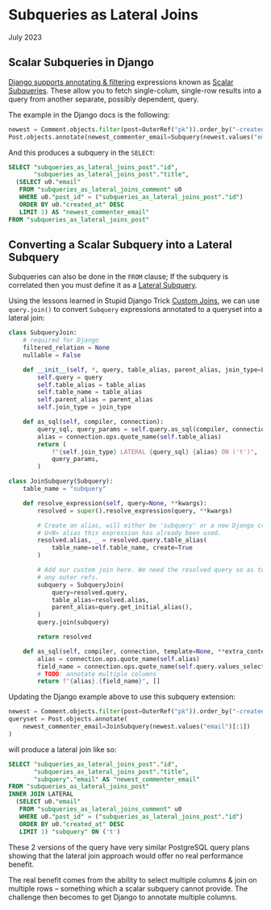 Subqueries as Lateral Joins
===========================

July 2023


Scalar Subqueries in Django
---------------------------

[Django supports annotating & filtering](https://docs.djangoproject.com/en/4.2/ref/models/expressions/#subquery-expressions) expressions known as
[Scalar Subqueries](https://www.postgresql.org/docs/current/sql-expressions.html#SQL-SYNTAX-SCALAR-SUBQUERIES). These
allow you to fetch single-colum, single-row results into a query from another separate, possibly dependent, query.

The example in the Django docs is the following:

```python
newest = Comment.objects.filter(post=OuterRef("pk")).order_by("-created_at")
Post.objects.annotate(newest_commenter_email=Subquery(newest.values("email")[:1]))
```

And this produces a subquery in the `SELECT`:

```sql
SELECT "subqueries_as_lateral_joins_post"."id",
       "subqueries_as_lateral_joins_post"."title",
  (SELECT u0."email"
   FROM "subqueries_as_lateral_joins_comment" u0
   WHERE u0."post_id" = ("subqueries_as_lateral_joins_post"."id")
   ORDER BY u0."created_at" DESC
   LIMIT 1) AS "newest_commenter_email"
FROM "subqueries_as_lateral_joins_post"
```


Converting a Scalar Subquery into a Lateral Subquery
---------------------------------------------------

Subqueries can also be done in the `FROM` clause; If the subquery is correlated then you must define it as a [Lateral
Subquery](https://www.postgresql.org/docs/current/queries-table-expressions.html#QUERIES-LATERAL).

Using the lessons learned in Stupid Django Trick [Custom Joins](../custom_joins/README.md), we can use `query.join()` to
convert `Subquery` expressions annotated to a queryset into a lateral join:

```python
class SubqueryJoin:
    # required for Django
    filtered_relation = None
    nullable = False

    def __init__(self, *, query, table_alias, parent_alias, join_type=LOUTER):
        self.query = query
        self.table_alias = table_alias
        self.table_name = table_alias
        self.parent_alias = parent_alias
        self.join_type = join_type

    def as_sql(self, compiler, connection):
        query_sql, query_params = self.query.as_sql(compiler, connection)
        alias = connection.ops.quote_name(self.table_alias)
        return (
            f"{self.join_type} LATERAL {query_sql} {alias} ON ('t')",
            query_params,
        )

class JoinSubquery(Subquery):
    table_name = "subquery"

    def resolve_expression(self, query=None, **kwargs):
        resolved = super().resolve_expression(query, **kwargs)

        # Create an alias, will either be 'subquery' or a new Django created
        # U<N> alias this expression has already been used.
        resolved.alias, _ = resolved.query.table_alias(
            table_name=self.table_name, create=True
        )

        # Add our custom join here. We need the resolved query so as to resolve
        # any outer refs.
        subquery = SubqueryJoin(
            query=resolved.query,
            table_alias=resolved.alias,
            parent_alias=query.get_initial_alias(),
        )
        query.join(subquery)

        return resolved

    def as_sql(self, compiler, connection, template=None, **extra_context):
        alias = connection.ops.quote_name(self.alias)
        field_name = connection.ops.quote_name(self.query.values_select[0])
        # TODO: annotate multiple columns
        return f"{alias}.{field_name}", []
```

Updating the Django example above to use this subquery extension:

```python
newest = Comment.objects.filter(post=OuterRef("pk")).order_by("-created_at")
queryset = Post.objects.annotate(
    newest_commenter_email=JoinSubquery(newest.values("email")[:1])
)
```

will produce a lateral join like so:

```sql
SELECT "subqueries_as_lateral_joins_post"."id",
       "subqueries_as_lateral_joins_post"."title",
       "subquery"."email" AS "newest_commenter_email"
FROM "subqueries_as_lateral_joins_post"
INNER JOIN LATERAL
  (SELECT u0."email"
   FROM "subqueries_as_lateral_joins_comment" u0
   WHERE u0."post_id" = ("subqueries_as_lateral_joins_post"."id")
   ORDER BY u0."created_at" DESC
   LIMIT 1) "subquery" ON ('t')
```

These 2 versions of the query have very similar PostgreSQL query plans showing that the lateral join approach would
offer no real performance benefit.

The real benefit comes from the ability to select multiple columns & join on multiple rows – something which a scalar
subquery cannot provide. The challenge then becomes to get Django to annotate multiple columns.
